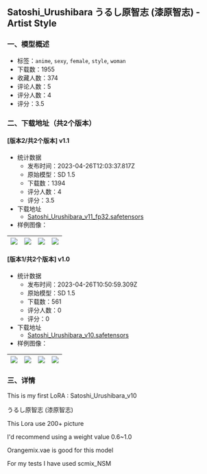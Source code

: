 ## Satoshi_Urushibara うるし原智志 (漆原智志) - Artist Style
### 一、模型概述

- 标签：`anime`, `sexy`, `female`, `style`, `woman`
- 下载数：1955
- 收藏人数：374
- 评论人数：5
- 评分人数：4
- 评分：3.5

### 二、下载地址（共2个版本）

#### [版本2/共2个版本] v1.1

- 统计数据
  - 发布时间：2023-04-26T12:03:37.817Z
  - 原始模型：SD 1.5
  - 下载数：1394
  - 评分人数：4
  - 评分：3.5
- 下载地址
  - [Satoshi_Urushibara_v11_fp32.safetensors](https://civitai.com/api/download/models/55817)
- 样例图像：

| <img src="https://image.civitai.com/xG1nkqKTMzGDvpLrqFT7WA/01503b7a-8e0d-4988-2872-699cedaf9600/width=450/604719.jpeg" /> | <img src="https://image.civitai.com/xG1nkqKTMzGDvpLrqFT7WA/7f1c933a-cf9f-4094-49f1-3d87d23d5500/width=450/604720.jpeg" /> | <img src="https://image.civitai.com/xG1nkqKTMzGDvpLrqFT7WA/3ecd5f55-4118-4518-c872-45e424c27200/width=450/604722.jpeg" /> | <img src="https://image.civitai.com/xG1nkqKTMzGDvpLrqFT7WA/96660794-c03a-4a8a-97b5-1ed05419fd00/width=450/604771.jpeg" /> |
| ---- | ---- | ---- | ---- |

#### [版本1/共2个版本] v1.0

- 统计数据
  - 发布时间：2023-04-26T10:50:59.309Z
  - 原始模型：SD 1.5
  - 下载数：561
  - 评分人数：0
  - 评分：0
- 下载地址
  - [Satoshi_Urushibara_v10.safetensors](https://civitai.com/api/download/models/54164)
- 样例图像：

| <img src="https://image.civitai.com/xG1nkqKTMzGDvpLrqFT7WA/00be6a47-1a7b-4845-ca9f-9ffb9fd8ad00/width=450/586004.jpeg" /> | <img src="https://image.civitai.com/xG1nkqKTMzGDvpLrqFT7WA/f418b6a7-c15a-45d1-2207-cffb8f51ce00/width=450/586143.jpeg" /> | <img src="https://image.civitai.com/xG1nkqKTMzGDvpLrqFT7WA/2e603336-ede9-4fd6-323b-6c92b27f2500/width=450/586070.jpeg" /> | <img src="https://image.civitai.com/xG1nkqKTMzGDvpLrqFT7WA/1d380be1-394e-46c7-6e0c-ab1fb4937700/width=450/586246.jpeg" /> |
| ---- | ---- | ---- | ---- |


### 三、详情
<p>This is my first LoRA : Satoshi_Urushibara_v10</p><p>うるし原智志 (漆原智志)</p><p>This Lora use 200+ picture </p><p>I'd recommend using a weight value  0.6~1.0</p><p>Orangemix.vae is good for this model</p><p>For my tests I have used scmix_NSM</p>